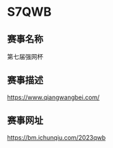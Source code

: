 # S7QWB

## 赛事名称

第七届强网杯

## 赛事描述

https://www.qiangwangbei.com/

## 赛事网址

https://bm.ichunqiu.com/2023qwb